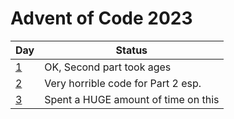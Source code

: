 # Advent of Code 2023

| Day | Status |
|-----|--------|
|  [1](01.fsx)  |   OK, Second part took ages     |
|  [2](02.fsx)  |   Very horrible code for Part 2  esp.    |
|  [3](03.fsx)  |   Spent a HUGE amount of time on this   |